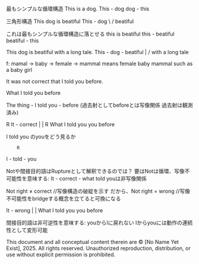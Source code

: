 最もシンプルな循環構造
This is a dog.
This - dog 
dog - this 

三角形構造
This dog is beatiful
This - dog 
   \    /
  beatiful

これは最もシンプルな循環構造に落とせる
this is beatiful
this - beatiful
beatiful - this


This dog is beatiful with a long tale.
 This - dog - beatiful
         |     /
       with a long tale


f: mamal → baby → female → mammal 
means female baby mammal such as a baby girl


It was not correct that I told you before.

What I told you  before

The thing - I told you - before 
(過去射としてbeforeとは写像関係 過去射は観測済み)

   R
It - correct
 |     | R
What I told you you before

I told you のyouをどう見るか

        R
I - told - you

Notや間接目的語はRuptureとして解釈できるのでは？
要はNotは循環、写像不可能性を意味する: It - correct - what told youは非写像関係

Not right ≠ correct //写像構造の破綻を示す
だから、Not right = wrong //写像不可能性をbridgeする概念を立てると可換になる
   
It - wrong
 |     | 
What I told you you before


間接目的語は非可逆性を意味する: youからIに戻れない Iからyouには動作の連続性として変形可能

This document and all conceptual content therein are © [No Name Yet Exist], 2025. All rights reserved. Unauthorized reproduction, distribution, or use without explicit permission is prohibited.
